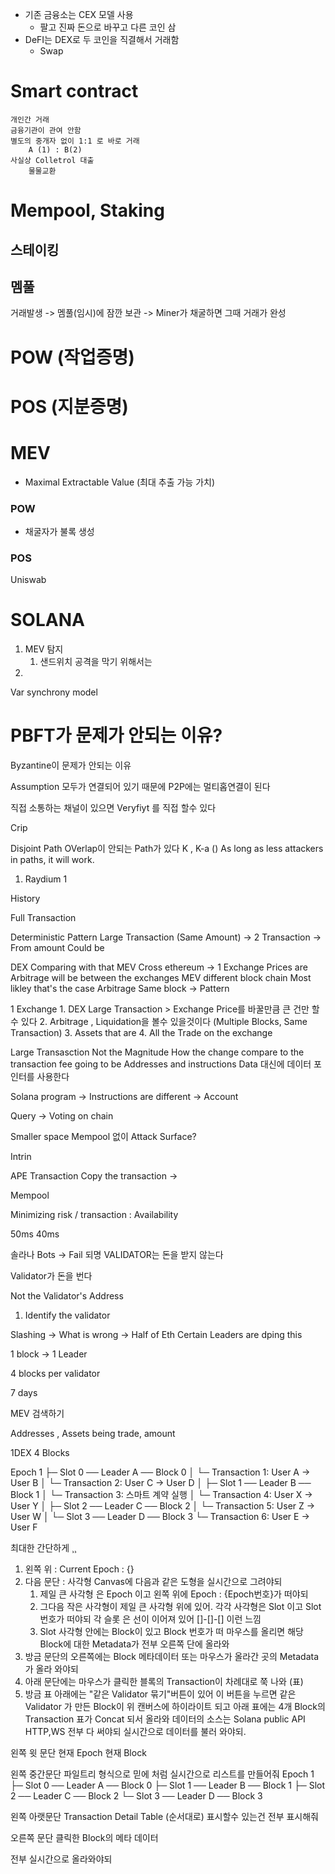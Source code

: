 - 기존 금융소는 CEX 모델 사용
	- 팔고 진짜 돈으로 바꾸고 다른 코인 삼
- DeFI는 DEX로 두 코인을 직결해서 거래함
	- Swap

# Smart contract
	개인간 거래
	금융기관이 관여 안함
	별도의 중개자 없이 1:1 로 바로 거래
		A (1) : B(2)
	사실상 Colletrol 대출
		물물교환
	
	

# Mempool, Staking
## 스테이킹
## 멤풀
거래발생 -> 멤풀(임시)에 잠깐 보관 -> Miner가 채굴하면 그때 거래가 완성

# POW (작업증명)

# POS (지분증명)
# MEV
- Maximal Extractable Value (최대 추출 가능 가치)
### POW
- 채굴자가 불록 생성
### POS


Uniswab


# SOLANA
1. MEV 탐지
	1. 샌드위치 공격을 막기 위해서는 
2. 


Var synchrony model 


# PBFT가 문제가 안되는 이유?
Byzantine이 문제가 안되는 이유

Assumption
모두가 연결되어 있기 때문에
P2P에는 멀티홉연결이 된다

직접 소통하는 채널이 있으면 Veryfiyt 를 직접 할수 있다

Crip 

Disjoint Path
OVerlap이 안되는 Path가 있다
K , K-a ()
As long as less attackers in paths, it will work.



1. Raydium 1



History

Full Transaction


Deterministic
	Pattern
		Large Transaction (Same Amount)	-> 2 Transaction -> From amount 
		Could be 

DEX
	Comparing with that
	MEV Cross ethereum -> 1 Exchange
		Prices are Arbitrage will be between the exchanges
	MEV different block chain
	Most likley that's the case
	Arbitrage
	Same block -> 
	Pattern

1 Exchange
	1. DEX Large Transaction > Exchange Price를 바꿀만큼 큰 건만 할수 있다
	2. Arbitrage , Liquidation을 볼수 있을것이다 (Multiple Blocks, Same Transaction)
	3. Assets that are
	4. All the Trade on the exchange

Large Transasction
	Not the Magnitude
	How the change compare to the transaction fee going to be 
		Addresses and instructions
	Data 대신에 데이터 포인터를 사용한다

Solana program -> Instructions are different -> Account

Query -> Voting on chain 

Smaller space
	Mempool 없이
	Attack Surface? 

Intrin

APE Transaction
	Copy the transaction -> 

Mempool

Minimizing risk / transaction : Availability 


50ms 40ms

솔라나
	Bots -> Fail 되명 VALIDATOR는 돈을 받지 않는다

Validator가 돈을 번다


Not the Validator's Address 
1. Identify the validator

Slashing -> What is wrong -> Half of Eth
Certain Leaders are dping this

1 block -> 1 Leader

4 blocks per validator

7 days

MEV 검색하기


Addresses , Assets being trade, amount 

1DEX
4 Blocks


Epoch 1
 ├─ Slot 0 ── Leader A ── Block 0
 │                └─ Transaction 1: User A → User B
 │                └─ Transaction 2: User C → User D
 │
 ├─ Slot 1 ── Leader B ── Block 1
 │                └─ Transaction 3: 스마트 계약 실행
 │                └─ Transaction 4: User X → User Y
 │
 ├─ Slot 2 ── Leader C ── Block 2
 │                └─ Transaction 5: User Z → User W
 │
 └─ Slot 3 ── Leader D ── Block 3
                  └─ Transaction 6: User E → User F

최대한 간단하게 ¸¸
1. 왼쪽 위 : Current Epoch : {}
2. 다음 문단 : 사각형 Canvas에 다음과 같은 도형을 실시간으로 그려야되
	1. 제일 큰 사각형 은 Epoch 이고 왼쪽 위에 Epoch : {Epoch번호}가 떠야되
	2. 그다음 작은 사각형이 제일 큰 사각형 위에 있어. 각각 사각형은 Slot 이고 Slot 번호가 떠야되 각 슬롯 은 선이 이어져 있어 []-[]-[] 이런 느낌
	4. Slot 사각형 안에는 Block이 있고 Block 번호가 떠 마우스를 올리면 해당 Block에 대한 Metadata가 전부 오른쪽 단에 올라와
3. 방금 문단의 오른쪽에는 Block 메타데이터 또는 마우스가 올라간 곳의 Metadata가 올라 와야되
4. 아래 문단에는 마우스가 클릭한 블록의 Transaction이 차례대로 쭉 나와 (표)
5. 방금 표 아래에는 "같은 Validator 묶기"버튼이 있어 이 버튼을 누르면 같은 Validator 가 만든 Block이 위 캔버스에 하이라이트 되고 아래 표에는 4개 Block의 Transaction 표가 Concat 되서 올라와
데이터의 소스는 Solana public API HTTP,WS 전부 다 써야되 실시간으로 데이터를 불러 와야되.

왼쪽 윗 문단
현재 Epoch
현재 Block

왼쪽 중간문단
파일트리 형식으로 믿에 처럼 실시간으로 리스트를 만들어줘
Epoch 1
 ├─ Slot 0 ── Leader A ── Block 0
 ├─ Slot 1 ── Leader B ── Block 1
 ├─ Slot 2 ── Leader C ── Block 2
 └─ Slot 3 ── Leader D ── Block 3

왼쪽 아랫문단
Transaction Detail Table (순서대로) 표시할수 있는건 전부 표시해줘

오른쪽 문단
클릭한 Block의 메타 데이터

전부 실시간으로 올라와야되
